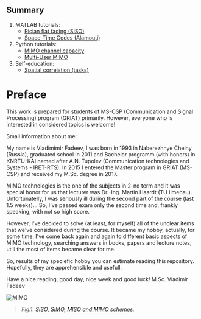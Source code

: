 ## Summary

1. MATLAB tutorials:
    * [Rician flat fading (SISO)](https://nbviewer.jupyter.org/gist/kirlf/4328eb389b3ddc9a0c350eaed468f870)
    * [Space-Time Codes (Alamouti)](https://nbviewer.jupyter.org/gist/kirlf/9587c6859db08e5e813b0650f97c7344)
2. Python tutorials:
    * [MIMO channel capacity](https://nbviewer.jupyter.org/gist/kirlf/84bf4b04bed6af648c34316ee178d3ea)
    * [Multi-User MIMO](https://nbviewer.jupyter.org/gist/kirlf/08e5d74cbd80d8b51f7554c344a33d60)
3. Self-education:
    * [Spatial correlation (tasks)](https://github.com/kirlf/CSP/blob/master/MIMO/Spatial_Correlation.ipynb)

# Preface

This work is prepared for students of MS-CSP (Communication and Signal Processing) program (GRIAT) primarily. However, everyone who is interested in considered topics is welcome!

Small information about me:

My name is Vladimimir Fadeev, I was born in 1993 in Naberezhnye Chelny (Russia), graduated school in 2011 and Bachelor programm (with honors) in KNRTU-KAI named after A.N. Tupolev (Communication technologies and Systems - IRET-RTS). In 2015 I entered the Master program in GRIAT (MS-CSP) and received my M.Sc. degree in 2017.

MIMO technologies is the one of the subjects in 2-nd term and it was special honor for us that lecturer was Dr.-Ing. Martin Haardt (TU Ilmenau). Unfortunatelly, I was seriously ill during the second part of the course (last 1.5 weeks)... So, I've passed exam only the second time and, frankly speaking, with not so high score.

However, I've decided to solve (at least, for myself) all of the unclear items that we've considered during the course. It became my hobby, actually, for some time. I've come back again and again to different basic aspects of MIMO technology, searching answers in books, papers and lecture notes, utill the most of items became clear for me.

So, results of my speciefic hobby you can estimate reading this repository. Hopefully, they are apprehensible and usefull.

Have a nice reading, good day, nice week and good luck!
M.Sc. Vladimir Fadeev

![MIMO](https://www.welotec.com/files/CMS%20Landingpages/lte-mimo-antennen.jpg)
> *Fig.1. [SISO, SIMO, MISO and MIMO schemes](https://www.welotec.com/de/lte-mimo-antennen).*
